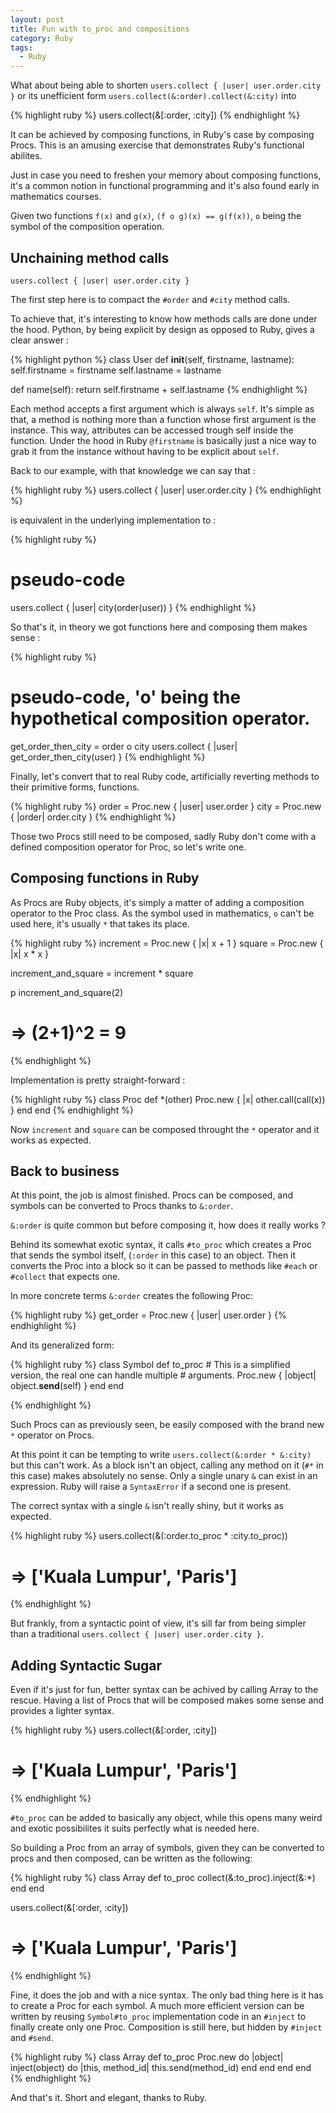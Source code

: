 ```yaml
---
layout: post
title: Fun with to_proc and compositions
category: Ruby
tags:
  - Ruby
---
```


What about being able to shorten ```users.collect { |user| user.order.city }``` or its
unefficient form ```users.collect(&:order).collect(&:city)``` into

{% highlight ruby %}
users.collect(&[:order, :city])
{% endhighlight %}

It can be achieved by composing functions, in Ruby's case by composing Procs. 
This is an amusing exercise that demonstrates Ruby's functional abilites.

Just in case you need to freshen your memory about composing functions, it's a common notion in functional programming and it's also found early in mathematics courses. 

Given two functions ```f(x)``` and ```g(x)```, ```(f o g)(x) ==
g(f(x))```, ```o``` being the symbol of the composition operation.

## Unchaining method calls

```users.collect { |user| user.order.city }```

The first step here is to compact the ```#order``` and ```#city``` method calls. 

To achieve that, it's interesting to know how methods calls are done
under the hood. Python, by being explicit by design as opposed to Ruby, gives a clear
answer : 

{% highlight python %}
class User 
  def __init__(self, firstname, lastname):
    self.firstname = firstname
    self.lastname  = lastname

  def name(self):
    return self.firstname + self.lastname
{% endhighlight %}

Each method accepts a first argument which is always ```self```.
It's simple as that, a method is nothing more than a function
 whose first argument is the instance. This way, attributes can be
accessed trough self inside the function. Under the hood in Ruby ```@firstname``` is basically just a nice way to grab it from the instance without having to be explicit about ```self```.

Back to our example, with that knowledge we can say that :

{% highlight ruby %}
users.collect { |user| user.order.city }
{% endhighlight %}

is equivalent in the underlying implementation to :

{% highlight ruby %}
# pseudo-code
users.collect { |user| city(order(user)) } 
{% endhighlight %}

So that's it, in theory we got functions here and composing them makes
sense :

{% highlight ruby %}
# pseudo-code, 'o' being the hypothetical composition operator.
get_order_then_city = order o city
users.collect { |user| get_order_then_city(user) }
{% endhighlight %}

Finally, let's convert that to real Ruby code, artificially reverting methods to
their primitive forms, functions. 

{% highlight ruby %}
order = Proc.new { |user| user.order }
city  = Proc.new { |order| order.city }
{% endhighlight %}

Those two Procs still need to be composed, sadly Ruby don't come with a
defined composition operator for Proc, so let's write one.

## Composing functions in Ruby

As Procs are Ruby objects, it's simply a matter of adding a composition
operator to the Proc class. As the symbol used in mathematics, ```o``` can't be used here,
it's usually ```*``` that takes its place.

{% highlight ruby %}
  increment = Proc.new { |x| x + 1 }
  square    = Proc.new { |x| x * x }

  increment_and_square = increment * square 
  
  p increment_and_square(2)
  # => (2+1)^2 = 9
{% endhighlight %}

Implementation is pretty straight-forward :

{% highlight ruby %}
class Proc
  def *(other)
    Proc.new { |x| other.call(call(x)) }
  end
end
{% endhighlight %}

Now ```increment``` and ```square``` can be composed throught the
```*```
operator and it works as expected. 

## Back to business

At this point, the job is almost finished. Procs can be composed,
and symbols can be converted to Procs thanks to ```&:order```.  

```&:order``` is quite common but before composing it, how does it really works ? 

Behind its somewhat exotic syntax, it calls ```#to_proc``` which creates a Proc that sends the
symbol itself, (```:order``` in this case) to an object. Then it
converts the Proc into a block so it can be passed to methods like
```#each``` or ```#collect``` that expects one.

In more concrete terms ```&:order``` creates the following Proc:

{% highlight ruby %}
  get_order = Proc.new { |user| user.order }
{% endhighlight %}

And its generalized form:

{% highlight ruby %}
class Symbol
  def to_proc
    # This is a simplified version, the real one can handle multiple
    # arguments.
    Proc.new { |object| object.__send__(self) }
  end
end

{% endhighlight %}

Such Procs can as previously seen, be easily composed with the brand new ```*```
operator on Procs. 

At this point it can be tempting to write  ```users.collect(&:order * &:city)``` but 
this can't work. As a block isn't an object, calling any method on it (```#*``` in this case) makes absolutely no sense. 
Only a single unary ```&``` can exist in an expression. Ruby will raise a ```SyntaxError``` if 
a second one is present.

The correct syntax with a single ```&``` isn't really shiny, but it
works as expected.

{% highlight ruby %}
users.collect(&(:order.to_proc * :city.to_proc))
# => ['Kuala Lumpur', 'Paris']
{% endhighlight %}

But frankly, from a syntactic point of view, it's sill far from being simpler
than a traditional ```users.collect { |user| user.order.city }```.

## Adding Syntactic Sugar

Even if it's just for fun, better syntax can be achived by calling
Array to the rescue. Having a list of Procs that will be composed makes some sense and provides a lighter syntax.

{% highlight ruby %}
users.collect(&[:order, :city])
# => ['Kuala Lumpur', 'Paris']
{% endhighlight %}

```#to_proc``` can be added to basically any object, while this opens
many weird and exotic possibilites it suits perfectly what is needed
here.

So building a Proc from an array of symbols, given they can be converted
to procs and then composed, can be written as the following: 

{% highlight ruby %}
class Array
  def to_proc
    collect(&:to_proc).inject(&:*)
  end
end

users.collect(&[:order, :city])
# => ['Kuala Lumpur', 'Paris']
{% endhighlight %}

Fine, it does the job and with a nice syntax. The only bad thing here is
it has to create a Proc for each symbol. A much more efficient version
can be written by reusing ```Symbol#to_proc``` implementation code in an
```#inject``` to finally create only one Proc. Composition is still
here, but hidden by ```#inject``` and ```#send```.

{% highlight ruby %}
class Array
  def to_proc
    Proc.new do |object|
      inject(object) do |this, method_id|
        this.send(method_id)
      end
    end
  end
end
{% endhighlight %}

And that's it. Short and elegant, thanks to Ruby. 
